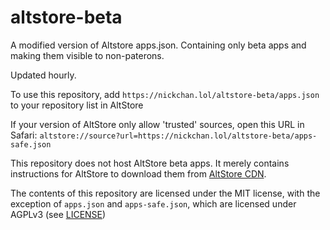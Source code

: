 # altstore-beta

A modified version of Altstore apps.json. Containing only beta apps
and making them visible to non-paterons.

Updated hourly.

To use this repository, add `https://nickchan.lol/altstore-beta/apps.json`
to your repository list in AltStore

If your version of AltStore only allow 'trusted' sources, open 
this URL in Safari: 
`altstore://source?url=https://nickchan.lol/altstore-beta/apps-safe.json`

This repository does not host AltStore beta apps. It merely 
contains instructions for AltStore to download them from 
[AltStore CDN](https://cdn.altstore.io).

The contents of this repository are licensed under the MIT
license, with the exception of `apps.json` and `apps-safe.json`,
which are licensed under AGPLv3 (see [LICENSE](LICENSE))
